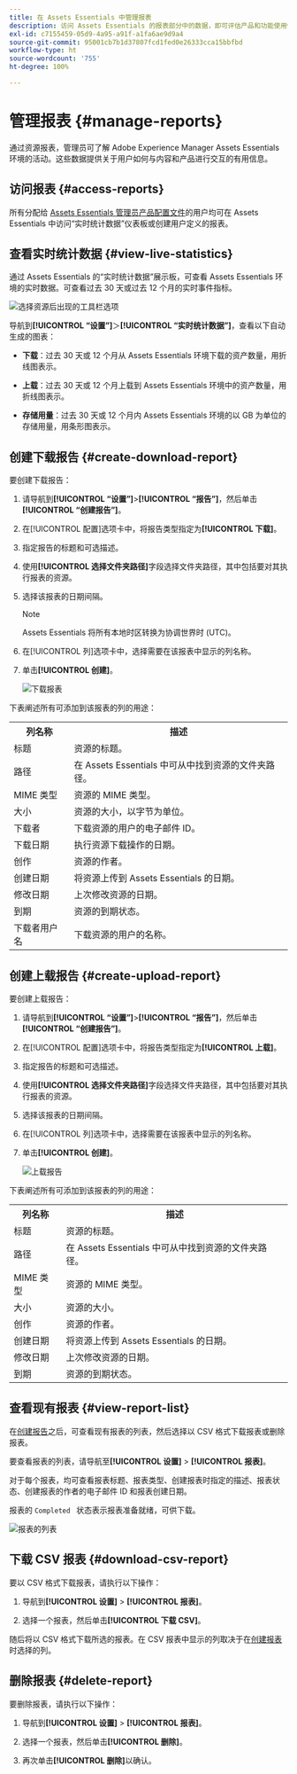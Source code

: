 ```yaml
---
title: 在 Assets Essentials 中管理报表
description: 访问 Assets Essentials 的报表部分中的数据，即可评估产品和功能使用情况并了解关键成功指标。
exl-id: c7155459-05d9-4a95-a91f-a1fa6ae9d9a4
source-git-commit: 95001cb7b1d37807fcd1fed0e26333cca15bbfbd
workflow-type: ht
source-wordcount: '755'
ht-degree: 100%

---
```


# 管理报表 {#manage-reports}

通过资源报表，管理员可了解 Adobe Experience Manager Assets Essentials 环境的活动。这些数据提供关于用户如何与内容和产品进行交互的有用信息。

## 访问报表 {#access-reports}

所有分配给 [Assets Essentials 管理员产品配置文件](deploy-administer.md)的用户均可在 Assets Essentials 中访问“实时统计数据”仪表板或创建用户定义的报表。

## 查看实时统计数据 {#view-live-statistics}

通过 Assets Essentials 的“实时统计数据”展示板，可查看 Assets Essentials 环境的实时数据。可查看过去 30 天或过去 12 个月的实时事件指标。

![选择资源后出现的工具栏选项](assets/assets-essentials-live-statistics.png)

导航到&#x200B;**[!UICONTROL “设置”]**＞**[!UICONTROL “实时统计数据”]**，查看以下自动生成的图表：

* **下载**：过去 30 天或 12 个月从 Assets Essentials 环境下载的资产数量，用折线图表示。

* **上载**：过去 30 天或 12 个月上载到 Assets Essentials 环境中的资产数量，用折线图表示。

* **存储用量**：过去 30 天或 12 个月内 Assets Essentials 环境的以 GB 为单位的存储用量，用条形图表示。

## 创建下载报告 {#create-download-report}

要创建下载报告：

1. 请导航到&#x200B;**[!UICONTROL “设置”]**>**[!UICONTROL “报告”]**，然后单击&#x200B;**[!UICONTROL “创建报告”]**。

1. 在[!UICONTROL 配置]选项卡中，将报告类型指定为&#x200B;**[!UICONTROL 下载]**。

1. 指定报告的标题和可选描述。

1. 使用&#x200B;**[!UICONTROL 选择文件夹路径]**&#x200B;字段选择文件夹路径，其中包括要对其执行报表的资源。

1. 选择该报表的日期间隔。
   >[!NOTE]
   >
   > Assets Essentials 将所有本地时区转换为协调世界时 (UTC)。

1. 在[!UICONTROL 列]选项卡中，选择需要在该报表中显示的列名称。

1. 单击&#x200B;**[!UICONTROL 创建]**。

   ![下载报表](assets/download-reports-config.png)

下表阐述所有可添加到该报表的列的用途：

<table>
    <tbody>
     <tr>
      <th><strong>列名称</strong></th>
      <th><strong>描述</strong></th>
     </tr>
     <tr>
      <td>标题</td>
      <td>资源的标题。</td>
     </tr>
     <tr>
      <td>路径</td>
      <td>在 Assets Essentials 中可从中找到资源的文件夹路径。</td>
     </tr>
     <tr>
      <td>MIME 类型</td>
      <td>资源的 MIME 类型。</td>
     </tr>
     <tr>
      <td>大小</td>
      <td>资源的大小，以字节为单位。</td>
     </tr>
     <tr>
      <td>下载者</td>
      <td>下载资源的用户的电子邮件 ID。</td>
     </tr>
     <tr>
      <td>下载日期</td>
      <td>执行资源下载操作的日期。</td>
     </tr>
     <tr>
      <td>创作</td>
      <td>资源的作者。</td>
     </tr>
     <tr>
      <td>创建日期</td>
      <td>将资源上传到 Assets Essentials 的日期。</td>
     </tr>
     <tr>
      <td>修改日期</td>
      <td>上次修改资源的日期。</td>
     </tr>
     <tr>
      <td>到期</td>
      <td>资源的到期状态。</td>
     </tr>
     <tr>
      <td>下载者用户名</td>
      <td>下载资源的用户的名称。</td>
     </tr>           
    </tbody>
   </table>

## 创建上载报告 {#create-upload-report}

要创建上载报告：

1. 请导航到&#x200B;**[!UICONTROL “设置”]**>**[!UICONTROL “报告”]**，然后单击&#x200B;**[!UICONTROL “创建报告”]**。

1. 在[!UICONTROL 配置]选项卡中，将报告类型指定为&#x200B;**[!UICONTROL 上载]**。

1. 指定报告的标题和可选描述。

1. 使用&#x200B;**[!UICONTROL 选择文件夹路径]**&#x200B;字段选择文件夹路径，其中包括要对其执行报表的资源。

1. 选择该报表的日期间隔。

1. 在[!UICONTROL 列]选项卡中，选择需要在该报表中显示的列名称。

1. 单击&#x200B;**[!UICONTROL 创建]**。

   ![上载报告](assets/upload-reports-config.png)

下表阐述所有可添加到该报表的列的用途：

<table>
    <tbody>
     <tr>
      <th><strong>列名称</strong></th>
      <th><strong>描述</strong></th>
     </tr>
     <tr>
      <td>标题</td>
      <td>资源的标题。</td>
     </tr>
     <tr>
      <td>路径</td>
      <td>在 Assets Essentials 中可从中找到资源的文件夹路径。</td>
     </tr>
     <tr>
      <td>MIME 类型</td>
      <td>资源的 MIME 类型。</td>
     </tr>
     <tr>
      <td>大小</td>
      <td>资源的大小。</td>
     </tr>
     <tr>
      <td>创作</td>
      <td>资源的作者。</td>
     </tr>
     <tr>
      <td>创建日期</td>
      <td>将资源上传到 Assets Essentials 的日期。</td>
     </tr>
     <tr>
      <td>修改日期</td>
      <td>上次修改资源的日期。</td>
     </tr>
     <tr>
      <td>到期</td>
      <td>资源的到期状态。</td>
     </tr>              
    </tbody>
   </table>

## 查看现有报表 {#view-report-list}

在[创建报告](#create-download-report)之后，可查看现有报表的列表，然后选择以 CSV 格式下载报表或删除报表。

要查看报表的列表，请导航至&#x200B;**[!UICONTROL 设置]** > **[!UICONTROL 报表]**。

对于每个报表，均可查看报表标题、报表类型、创建报表时指定的描述、报表状态、创建报表的作者的电子邮件 ID 和报表创建日期。

报表的 `Completed ` 状态表示报表准备就绪，可供下载。

![报表的列表](assets/list-of-reports.png)


## 下载 CSV 报表 {#download-csv-report}

要以 CSV 格式下载报表，请执行以下操作：

1. 导航到&#x200B;**[!UICONTROL 设置]** > **[!UICONTROL 报表]**。

1. 选择一个报表，然后单击&#x200B;**[!UICONTROL 下载 CSV]**。

随后将以 CSV 格式下载所选的报表。在 CSV 报表中显示的列取决于在[创建报表](#create-download-report)时选择的列。

## 删除报表 {#delete-report}

要删除报表，请执行以下操作：

1. 导航到&#x200B;**[!UICONTROL 设置]** > **[!UICONTROL 报表]**。

1. 选择一个报表，然后单击&#x200B;**[!UICONTROL 删除]**。

1. 再次单击&#x200B;**[!UICONTROL 删除]**&#x200B;以确认。
